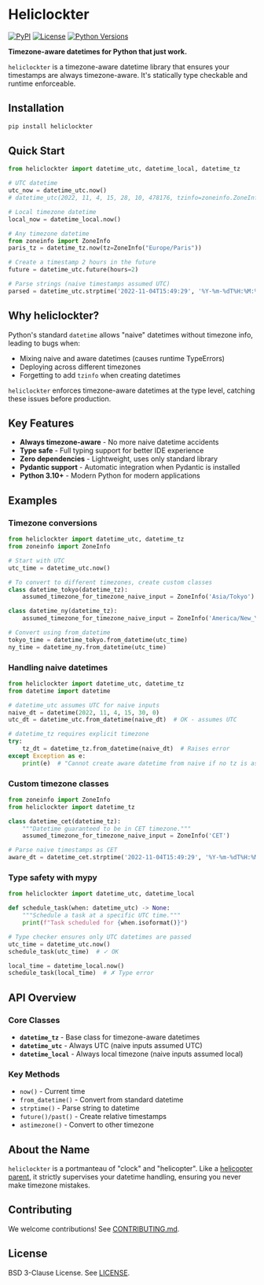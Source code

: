 # Heliclockter

[![PyPI](https://img.shields.io/pypi/v/heliclockter)](https://pypi.org/project/heliclockter/)
[![License](https://img.shields.io/github/license/channable/heliclockter)](https://github.com/channable/heliclockter/blob/master/LICENSE)
[![Python Versions](https://img.shields.io/pypi/pyversions/heliclockter)](https://pypi.org/project/heliclockter/)

**Timezone-aware datetimes for Python that just work.**

`heliclockter` is a timezone-aware datetime library that ensures your timestamps are always timezone-aware. It's statically type checkable and runtime enforceable.

## Installation

```bash
pip install heliclockter
```

## Quick Start

```python
from heliclockter import datetime_utc, datetime_local, datetime_tz

# UTC datetime
utc_now = datetime_utc.now()
# datetime_utc(2022, 11, 4, 15, 28, 10, 478176, tzinfo=zoneinfo.ZoneInfo(key='UTC'))

# Local timezone datetime  
local_now = datetime_local.now()

# Any timezone datetime
from zoneinfo import ZoneInfo
paris_tz = datetime_tz.now(tz=ZoneInfo("Europe/Paris"))

# Create a timestamp 2 hours in the future
future = datetime_utc.future(hours=2)

# Parse strings (naive timestamps assumed UTC)
parsed = datetime_utc.strptime('2022-11-04T15:49:29', '%Y-%m-%dT%H:%M:%S')
```

## Why heliclockter?

Python's standard `datetime` allows "naive" datetimes without timezone info, leading to bugs when:
- Mixing naive and aware datetimes (causes runtime TypeErrors)
- Deploying across different timezones
- Forgetting to add `tzinfo` when creating datetimes

`heliclockter` enforces timezone-aware datetimes at the type level, catching these issues before production.

## Key Features

- **Always timezone-aware** - No more naive datetime accidents
- **Type safe** - Full typing support for better IDE experience  
- **Zero dependencies** - Lightweight, uses only standard library
- **Pydantic support** - Automatic integration when Pydantic is installed
- **Python 3.10+** - Modern Python for modern applications

## Examples

### Timezone conversions

```python
from heliclockter import datetime_utc, datetime_tz
from zoneinfo import ZoneInfo

# Start with UTC
utc_time = datetime_utc.now()

# To convert to different timezones, create custom classes
class datetime_tokyo(datetime_tz):
    assumed_timezone_for_timezone_naive_input = ZoneInfo('Asia/Tokyo')

class datetime_ny(datetime_tz):
    assumed_timezone_for_timezone_naive_input = ZoneInfo('America/New_York')

# Convert using from_datetime
tokyo_time = datetime_tokyo.from_datetime(utc_time)
ny_time = datetime_ny.from_datetime(utc_time)
```

### Handling naive datetimes

```python
from heliclockter import datetime_utc, datetime_tz
from datetime import datetime

# datetime_utc assumes UTC for naive inputs
naive_dt = datetime(2022, 11, 4, 15, 30, 0)
utc_dt = datetime_utc.from_datetime(naive_dt)  # OK - assumes UTC

# datetime_tz requires explicit timezone
try:
    tz_dt = datetime_tz.from_datetime(naive_dt)  # Raises error
except Exception as e:
    print(e)  # "Cannot create aware datetime from naive if no tz is assumed"
```

### Custom timezone classes

```python
from zoneinfo import ZoneInfo
from heliclockter import datetime_tz

class datetime_cet(datetime_tz):
    """Datetime guaranteed to be in CET timezone."""
    assumed_timezone_for_timezone_naive_input = ZoneInfo('CET')

# Parse naive timestamps as CET
aware_dt = datetime_cet.strptime('2022-11-04T15:49:29', '%Y-%m-%dT%H:%M:%S')
```

### Type safety with mypy

```python
from heliclockter import datetime_utc, datetime_local

def schedule_task(when: datetime_utc) -> None:
    """Schedule a task at a specific UTC time."""
    print(f"Task scheduled for {when.isoformat()}")

# Type checker ensures only UTC datetimes are passed
utc_time = datetime_utc.now()
schedule_task(utc_time)  # ✓ OK

local_time = datetime_local.now()  
schedule_task(local_time)  # ✗ Type error
```

## API Overview

### Core Classes

- **`datetime_tz`** - Base class for timezone-aware datetimes
- **`datetime_utc`** - Always UTC (naive inputs assumed UTC)
- **`datetime_local`** - Always local timezone (naive inputs assumed local)

### Key Methods

- `now()` - Current time
- `from_datetime()` - Convert from standard datetime
- `strptime()` - Parse string to datetime
- `future()/past()` - Create relative timestamps
- `astimezone()` - Convert to other timezone   

## About the Name

`heliclockter` is a portmanteau of "clock" and "helicopter". Like a [helicopter parent](https://en.wikipedia.org/wiki/Helicopter_parent), it strictly supervises your datetime handling, ensuring you never make timezone mistakes.

## Contributing

We welcome contributions! See [CONTRIBUTING.md](https://github.com/channable/heliclockter/blob/master/CONTRIBUTING.md).

## License

BSD 3-Clause License. See [LICENSE](https://github.com/channable/heliclockter/blob/master/LICENSE).